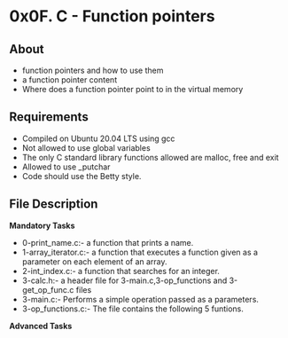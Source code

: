 # 0x0F. C - Function pointers
## About
- function pointers and how to use them
- a function pointer content
- Where does a function pointer point to in the virtual memory
## Requirements
- Compiled on Ubuntu 20.04 LTS using gcc
- Not allowed to use global variables
- The only C standard library functions allowed are malloc, free and exit
- Allowed to use _putchar
- Code should use the Betty style.
## File Description
**Mandatory Tasks**
- 0-print_name.c:- a function that prints a name.
- 1-array_iterator.c:- a function that executes a function given as a parameter on each element of an array.
- 2-int_index.c:-  a function that searches for an integer.
- 3-calc.h:- a header file for 3-main.c,3-op_functions and 3-get_op_func.c files
- 3-main.c:- Performs a simple operation passed as a parameters.
- 3-op_functions.c:- The file contains the following 5 funtions.

**Advanced Tasks**
